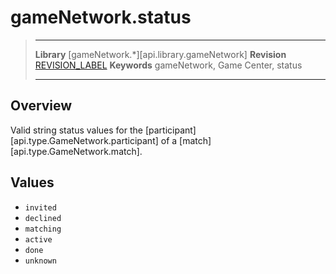 # gameNetwork.status

> --------------------- ------------------------------------------------------------------------------------------
> __Library__           [gameNetwork.*][api.library.gameNetwork]
> __Revision__          [REVISION_LABEL](REVISION_URL)
> __Keywords__          gameNetwork, Game Center, status
> --------------------- ------------------------------------------------------------------------------------------

## Overview

Valid string status values for the [participant][api.type.GameNetwork.participant] of a [match][api.type.GameNetwork.match].

## Values

* `invited`
* `declined`
* `matching`
* `active`
* `done`
* `unknown`
